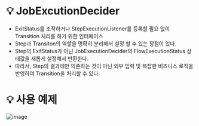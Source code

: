 # 💡 JobExcutionDecider

- ExitStatus를 조작하거나 StepExecutionListener를 등록할 필요 없이 Transition 처리를 하기 위한 인터페이스
- Step과 Transiton의 역할을 명확히 분리해서 설정 할 수 있는 장점이 있다.
- Step의 ExitStatus가 아닌 JobExecutionDecider의 FlowExecutionStatus 상태값을 새롭게 설정해서 반환한다.
- 따라서, Step의 결과에만 의존하는 것이 아닌 외부 입력 및 복잡한 비즈니스 로직을 반영하여 Transition을 처리할 수 있다.

# 💡 사용 예제

![image](https://github.com/user-attachments/assets/752b92da-9a5e-44cb-88dd-a8c614024949)
